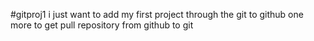 #gitproj1
i just want to add
my first project through the git to github
one more to get pull repository from github to git
